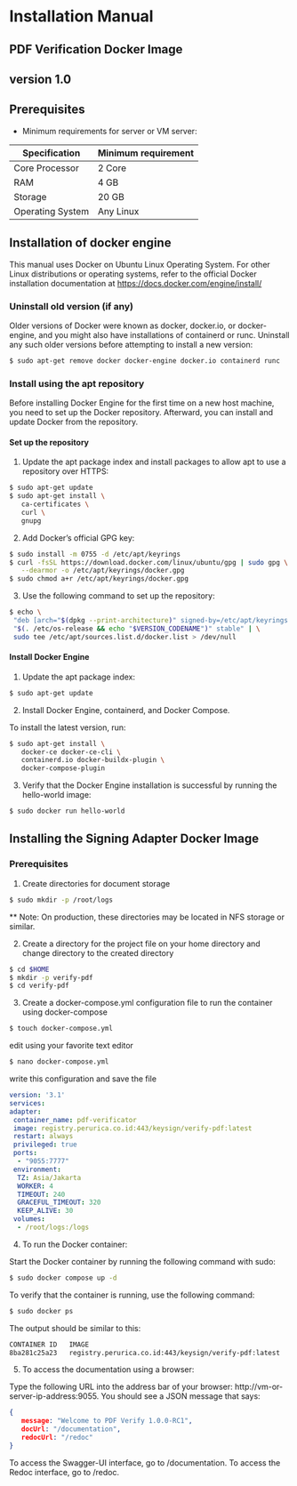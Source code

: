 
# Installation Manual
## PDF Verification Docker Image
## version 1.0

## Prerequisites
- Minimum requirements for server or VM server:

|Specification    |Minimum requirement    |
|----|----|
|Core Processor|2 Core|
|RAM|4 GB|
|Storage|20 GB|
|Operating System|Any Linux|

## Installation of docker engine
This manual uses Docker on Ubuntu Linux Operating System. For other Linux distributions or operating systems, refer to the official Docker installation documentation at https://docs.docker.com/engine/install/

### Uninstall old version (if any)
Older versions of Docker were known as docker, docker.io, or docker-engine, and you might also have installations of containerd or runc. Uninstall any such older versions before attempting to install a new version:
```bash
$ sudo apt-get remove docker docker-engine docker.io containerd runc
```

### Install using the apt repository
Before installing Docker Engine for the first time on a new host machine, you need to set up the Docker repository. Afterward, you can install and update Docker from the repository.

#### Set up the repository
1. Update the apt package index and install packages to allow apt to use a repository over HTTPS:

 ```bash
 $ sudo apt-get update
 $ sudo apt-get install \
    ca-certificates \
    curl \
    gnupg
 ```
2. Add Docker’s official GPG key:

 ```bash
 $ sudo install -m 0755 -d /etc/apt/keyrings
 $ curl -fsSL https://download.docker.com/linux/ubuntu/gpg | sudo gpg \
    --dearmor -o /etc/apt/keyrings/docker.gpg
 $ sudo chmod a+r /etc/apt/keyrings/docker.gpg
 ```
3. Use the following command to set up the repository:

 ```bash
 $ echo \
  "deb [arch="$(dpkg --print-architecture)" signed-by=/etc/apt/keyrings /docker.gpg] https://download.docker.com/linux/ubuntu \
  "$(. /etc/os-release && echo "$VERSION_CODENAME")" stable" | \
  sudo tee /etc/apt/sources.list.d/docker.list > /dev/null
 ```
 
#### Install Docker Engine

1. Update the apt package index:

 ```bash
 $ sudo apt-get update
 ```
2. Install Docker Engine, containerd, and Docker Compose.
 
 To install the latest version, run:
 ```bash
 $ sudo apt-get install \
    docker-ce docker-ce-cli \
    containerd.io docker-buildx-plugin \
    docker-compose-plugin
 ```

3. Verify that the Docker Engine installation is successful by running the hello-world image:

 ```bash
 $ sudo docker run hello-world
 ```
 
## Installing the Signing Adapter Docker Image

### Prerequisites

1. Create directories for document storage

 ```bash
 $ sudo mkdir -p /root/logs
 ```
 ** Note: On production, these directories may be located in NFS storage or similar.
 
2. Create a directory for the project file on your home directory and change directory to the created directory

 ```bash
 $ cd $HOME
 $ mkdir -p verify-pdf
 $ cd verify-pdf
 ```
 
3. Create a docker-compose.yml configuration file to run the container using docker-compose

 ```bash
 $ touch docker-compose.yml
 ```
 edit using your favorite text editor

 ```bash
 $ nano docker-compose.yml
 ```
 write this configuration and save the file

 ```yaml
version: '3.1'
services:
 adapter:
  container_name: pdf-verificator
  image: registry.perurica.co.id:443/keysign/verify-pdf:latest
  restart: always
  privileged: true
  ports: 
   - "9055:7777"
  environment:
   TZ: Asia/Jakarta
   WORKER: 4
   TIMEOUT: 240
   GRACEFUL_TIMEOUT: 320
   KEEP_ALIVE: 30
  volumes:
   - /root/logs:/logs

 ```
4. To run the Docker container:

 Start the Docker container by running the following command with sudo:

 ```bash
 $ sudo docker compose up -d
 ```

 To verify that the container is running, use the following command:

 ```bash
 $ sudo docker ps
 ```

 The output should be similar to this:

 ```bash
 CONTAINER ID   IMAGE                                                      COMMAND                CREATED        STATUS                       PORTS                              NAMES
8ba281c25a23   registry.perurica.co.id:443/keysign/verify-pdf:latest     "/bin/app"             3 hours ago    Up About an hour             0.0.0.0:9055->7777/tcp             pdf-verificator
 ```
 
5. To access the documentation using a browser:
 
 Type the following URL into the address bar of your browser: http://vm-or-server-ip-address:9055. You should see a JSON message that says:

 ```json
 {
    message: "Welcome to PDF Verify 1.0.0-RC1",
    docUrl: "/documentation",
    redocUrl: "/redoc"
}
 ```

 To access the Swagger-UI interface, go to /documentation. To access the Redoc interface, go to /redoc.